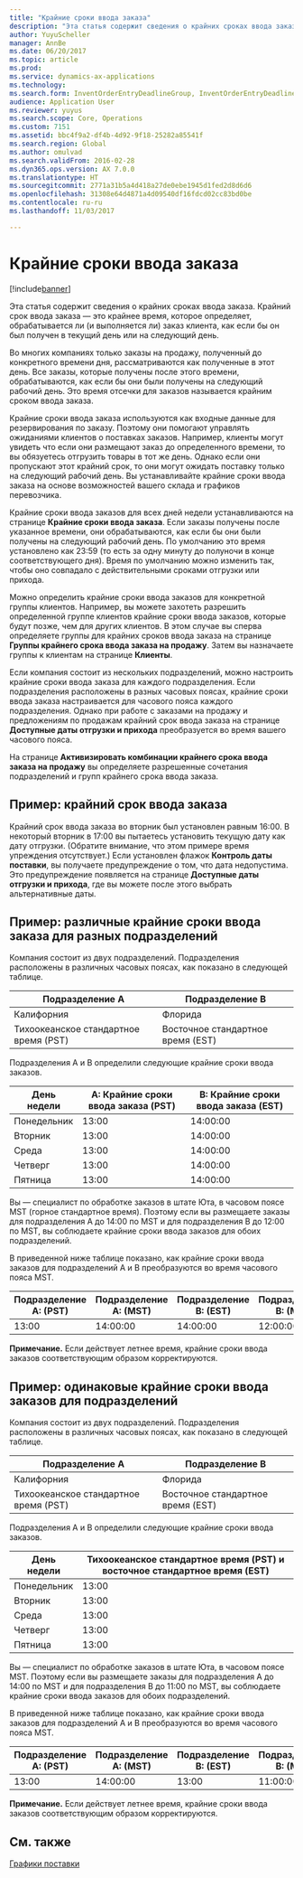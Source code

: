 ```yaml
---
title: "Крайние сроки ввода заказа"
description: "Эта статья содержит сведения о крайних сроках ввода заказа. Крайний срок ввода заказа — это крайнее время, которое определяет, обрабатывается ли (и выполняется ли) заказ клиента, как если бы он был получен в текущий день или на следующий день."
author: YuyuScheller
manager: AnnBe
ms.date: 06/20/2017
ms.topic: article
ms.prod: 
ms.service: dynamics-ax-applications
ms.technology: 
ms.search.form: InventOrderEntryDeadlineGroup, InventOrderEntryDeadlineParameters, InventOrderEntryDeadlineTable
audience: Application User
ms.reviewer: yuyus
ms.search.scope: Core, Operations
ms.custom: 7151
ms.assetid: bbc4f9a2-df4b-4d92-9f18-25282a85541f
ms.search.region: Global
ms.author: omulvad
ms.search.validFrom: 2016-02-28
ms.dyn365.ops.version: AX 7.0.0
ms.translationtype: HT
ms.sourcegitcommit: 2771a31b5a4d418a27de0ebe1945d1fed2d8d6d6
ms.openlocfilehash: 31308e64d4871a4d09540df16fdcd02cc83bd0be
ms.contentlocale: ru-ru
ms.lasthandoff: 11/03/2017

---
```


# <a name="order-entry-deadlines"></a>Крайние сроки ввода заказа

[!include[banner](../includes/banner.md)]


Эта статья содержит сведения о крайних сроках ввода заказа. Крайний срок ввода заказа — это крайнее время, которое определяет, обрабатывается ли (и выполняется ли) заказ клиента, как если бы он был получен в текущий день или на следующий день.

Во многих компаниях только заказы на продажу, полученный до конкретного времени дня, рассматриваются как полученные в этот день. Все заказы, которые получены после этого времени, обрабатываются, как если бы они были получены на следующий рабочий день. Это время отсечки для заказов называется крайним сроком ввода заказа.  

Крайние сроки ввода заказа используются как входные данные для резервирования по заказу. Поэтому они помогают управлять ожиданиями клиентов о поставках заказов. Например, клиенты могут увидеть что если они размещают заказ до определенного времени, то вы обязуетесь отгрузить товары в тот же день. Однако если они пропускают этот крайний срок, то они могут ожидать поставку только на следующий рабочий день. Вы устанавливайте крайние сроки ввода заказа на основе возможностей вашего склада и графиков перевозчика.  

Крайние сроки ввода заказов для всех дней недели устанавливаются на странице **Крайние сроки ввода заказа**. Если заказы получены после указанное времени, они обрабатываются, как если бы они были получены на следующий рабочий день. По умолчанию это время установлено как 23:59 (то есть за одну минуту до полуночи в конце соответствующего дня). Время по умолчанию можно изменить так, чтобы оно совпадало с действительными сроками отгрузки или прихода.  

Можно определить крайние сроки ввода заказов для конкретной группы клиентов. Например, вы можете захотеть разрешить определенной группе клиентов крайние сроки ввода заказов, которые будут позже, чем для других клиентов. В этом случае вы сперва определяете группы для крайних сроков ввода заказа на странице **Группы крайнего срока ввода заказа на продажу**. Затем вы назначаете группы к клиентам на странице **Клиенты**.  

Если компания состоит из нескольких подразделений, можно настроить крайние сроки ввода заказа для каждого подразделения. Если подразделения расположены в разных часовых поясах, крайние сроки ввода заказа настраивается для часового пояса каждого подразделения. Однако при работе с заказами на продажу и предложениям по продажам крайний срок ввода заказа на странице **Доступные даты отгрузки и прихода** преобразуется во время вашего часового пояса.  

На странице **Активизировать комбинации крайнего срока ввода заказа на продажу** вы определяете разрешенные сочетания подразделений и групп крайнего срока ввода заказа.

## <a name="example-order-entry-deadline"></a>Пример: крайний срок ввода заказа
Крайний срок ввода заказа во вторник был установлен равным 16:00. В некоторый вторник в 17:00 вы пытаетесь установить текущую дату как дату отгрузки. (Обратите внимание, что этом примере время упреждения отсутствует.) Если установлен флажок **Контроль даты поставки**, вы получаете предупреждение о том, что дата недопустима. Это предупреждение появляется на странице **Доступные даты отгрузки и прихода**, где вы можете после этого выбрать альтернативные даты.

## <a name="example-different-order-entry-deadlines-per-site"></a>Пример: различные крайние сроки ввода заказа для разных подразделений
Компания состоит из двух подразделений. Подразделения расположены в различных часовых поясах, как показано в следующей таблице.

| Подразделение A                      | Подразделение B                      |
|-----------------------------|-----------------------------|
| Калифорния                  | Флорида                     |
| Тихоокеанское стандартное время (PST) | Восточное стандартное время (EST) |

Подразделения А и В определили следующие крайние сроки ввода заказов.

| День недели             | A: Крайние сроки ввода заказа (PST) | B: Крайние сроки ввода заказа (EST) |
|-----------------------------|--------------------------------|--------------------------------|
| Понедельник                      | 13:00                          | 14:00:00                          |
| Вторник                     | 13:00                          | 14:00:00                          |
| Среда                   | 13:00                          | 14:00:00                          |
| Четверг                    | 13:00                          | 14:00:00                          |
| Пятница                      | 13:00                          | 14:00:00                          |

Вы — специалист по обработке заказов в штате Юта, в часовом поясе MST (горное стандартное время). Поэтому если вы размещаете заказы для подразделения A до 14:00 по MST и для подразделения B до 12:00 по MST, вы соблюдаете крайние сроки ввода заказов для обоих подразделений.  

В приведенной ниже таблице показано, как крайние сроки ввода заказов для подразделений А и В преобразуются во время часового пояса MST.

| Подразделение A: (PST)         | Подразделение A: (MST)        | Подразделение B: (EST)           | Подразделение B: (MST)        |
|---------------------|--------------------|-----------------------|--------------------|
| 13:00               | 14:00:00              | 14:00:00                 | 12:00:00              |

**Примечание.** Если действует летнее время, крайние сроки ввода заказов соответствующим образом корректируются.

## <a name="example-same-order-entry-deadline-per-site"></a>Пример: одинаковые крайние сроки ввода заказов для подразделений
Компания состоит из двух подразделений. Подразделения расположены в различных часовых поясах, как показано в следующей таблице.

| Подразделение A                      | Подразделение B                      |
|-----------------------------|-----------------------------|
| Калифорния                  | Флорида                     |
| Тихоокеанское стандартное время (PST) | Восточное стандартное время (EST) |

Подразделения А и В определили следующие крайние сроки ввода заказов.

| День недели | Тихоокеанское стандартное время (PST) и восточное стандартное время (EST) |
|-----------------|-------------|
| Понедельник          | 13:00       |
| Вторник         | 13:00       |
| Среда       | 13:00       |
| Четверг        | 13:00       |
| Пятница          | 13:00       |

Вы — специалист по обработке заказов в штате Юта, в часовом поясе MST. Поэтому если вы размещаете заказы для подразделения A до 14:00 по MST и для подразделения B до 11:00 по MST, вы соблюдаете крайние сроки ввода заказов для обоих подразделений. 

В приведенной ниже таблице показано, как крайние сроки ввода заказов для подразделений А и В преобразуются во время часового пояса MST.

| Подразделение A: (PST)         | Подразделение A: (MST)        | Подразделение B: (EST)           | Подразделение B: (MST)        |
|---------------------|--------------------|-----------------------|--------------------|
| 13:00               | 14:00:00              | 13:00                 | 11:00:00              |

**Примечание.** Если действует летнее время, крайние сроки ввода заказов соответствующим образом корректируются.

<a name="see-also"></a>См. также
--------

[Графики поставки](delivery-schedules.md)




